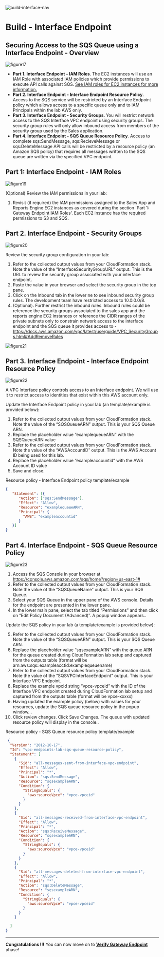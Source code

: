 ![build-interface-nav](./images/us-east-1/build-interface-nav.png) 

# Build - Interface Endpoint

## Securing Access to the SQS Queue using a Interface Endpoint - Overview

![figure17](./images/us-east-1/figure18.png)  

* **Part 1. Interface Endpoint - IAM Roles**.  The EC2 instances will use an IAM Role with associated IAM policies which provide permissions to execute API calls against SQS.  [See IAM roles for EC2 instances for more information.](https://aws.amazon.com/blogs/aws/iam-roles-for-ec2-instances-simplified-secure-access-to-aws-service-apis-from-ec2/)
* **Part 2. Interface Endpoint - Interface Endpoint Resource Policy**.  Access to the SQS service will be restricted by an Interface Endpoint policy which allows access to a specific queue only and to IAM Principals within the lab AWS only.      
* **Part 3. Interface Endpoint - Security Groups**.  You will restrict network access to the SQS Interface VPC endpoint using security groups.  The security group rules will only allow inbound access from members of the security group used by the Sales application. 
* **Part 4. Interface Endpoint - SQS Queue Resource Policy**. Access to complete sqs:SendMessage, sqs:RecieveMessage or sqs:DeleteMessage API calls will be restricted by a resource policy (an Amazon SQS policy) that requires all messages written to the SQS queue are written via the specified VPC endpoint.

## Part 1: Interface Endpoint - IAM Roles

![figure19](./images/us-east-1/figure19.png)  

(Optional) Review the IAM permissions in your lab:

1.  Revisit (if required) the IAM permissions assigned to the Sales App and Reports Engine EC2 instances as covered during the section 'Part 1: Gateway Endpoint IAM Roles'.  Each EC2 instance has the required permissions to S3 and SQS.

## Part 2. Interface Endpoint - Security Groups

![figure20](./images/us-east-1/figure20.png)  

Review the security group configuration in your lab:

1.	Refer to the collected output values from your CloudFormation stack.  Note the value of the “InterfaceSecurityGroupURL” output.  This is the URL to review the security group associated with your interface endpoint.
2.	Paste the value in your browser and select the security group in the top pane.
3.	Click on the Inbound tab in the lower ne to see inbound security group rules.  The development team have restricted access to 10.0.0.0/8.
4.	(Optional).  Further restrict the inbound rules.  Inbound rules could be reference the security groups associated to the sales app and the reports engine EC2 instances or reference the CIDR ranges of the private subnets only to constrain network access to the interface endpoint and the SQS queue it provides access to - https://docs.aws.amazon.com/vpc/latest/userguide/VPC_SecurityGroups.html#AddRemoveRules

![figure21](./images/us-east-1/figure21.png)  

## Part 3. Interface Endpoint - Interface Endpoint Resource Policy 

![figure22](./images/us-east-1/figure22.png)  

A VPC Interface policy controls access to an Interface endpoint.  We will use it to restrict access to identities that exist within this AWS account only.

Update the Interface Endpoint policy in your lab (an template/example is provided below):

1. Refer to the collected output values from your CloudFormation stack.  Note the value of the “SQSQueueARN” output.  This is your SQS Queue ARN.
2. Replace the placeholder value “examplequeueARN” with the SQSQueueARN value
3. Refer to the collected output values from your CloudFormation stack.  Note the value of the “AWSAccountID” output.  This is the AWS Account ID being used for this lab.
4. Replace the placeholder value “exampleaccountid” with the AWS Account ID value
5. Save and close.

Resource policy - Interface Endpoint policy template/example     

``` json
{
   "Statement": [{
      "Action": ["sqs:SendMessage"],
      "Effect": "Allow",
      "Resource": "examplequeueARN",
      "Principal": {
        "AWS": "exampleaccountid"
      }
   }]
}	
``` 

## Part 4. Interface Endpoint - SQS Queue Resource Policy  

![figure23](./images/us-east-1/figure23.png) 

1.	Access the SQS Console in your browser at https://console.aws.amazon.com/sqs/home?region=us-east-1#
2.	Refer to the collected output values from your CloudFormation stack.  Note the value of the “SQSQueueName” output.  This is your SQS Queue.
3.	Select your SQS Queue in the upper pane of the AWS console.  Details for the endpoint are presented in the lower pane.  
4.	In the lower main pane, select the tab titled “Permissions” and then click on “Edit Policy Document (Advanced)”.  A popup window appears..

Update the SQS policy in your lab (a template/example is provided below):

5.  Refer to the collected output values from your CloudFormation stack.  Note the value of the “SQSQueueARN” output.  This is your SQS Queue ARN.
6.  Replace the placeholder value “sqsexampleARN” with the queue ARN for the queue created during CloudFormation lab setup and captured from the outputs table (format will be arn:aws:sqs:<region>:exampleacctid:examplequeuename)
7.  Refer to the collected output values from your CloudFormation stack.  Note the value of the “SQSVPCInterfaceEndpoint” output.  This is your Interface VPC Endpoint.
8.  Replace the example vpcid string “vpce-vpceid” with the ID of the Interface VPC endpoint created during CloudFormation lab setup and captured from the outputs table (format will be vpce-xxxxx)
9.  Having updated the example policy (below) with values for your resources, update the SQS queue resource policy in the popup window...   
10. Click review changes.  Click Save Changes. The queue with updated resource policy will display in the console..

Resource policy - SQS Queue resource policy template/example    

``` json
 {
  "Version": "2012-10-17",
  "Id": "vpc-endpoints-lab-sqs-queue-resource-policy",
  "Statement": [
    {
      "Sid": "all-messages-sent-from-interface-vpc-endpoint",
      "Effect": "Allow",
      "Principal": "*",
      "Action": "sqs:SendMessage",
      "Resource": "sqsexampleARN",
      "Condition": {
        "StringEquals": {
          "aws:sourceVpce": "vpce-vpceid"
        }
      }
    },
    {
      "Sid": "all-messages-received-from-interface-vpc-endpoint",
      "Effect": "Allow",
      "Principal": "*",
      "Action": "sqs:ReceiveMessage",
      "Resource": "sqsexampleARN",
      "Condition": {
        "StringEquals": {
          "aws:sourceVpce": "vpce-vpceid"
        }
      }
    },
    {
      "Sid": "all-messages-deleted-from-interface-vpc-endpoint",
      "Effect": "Allow",
      "Principal": "*",
      "Action": "sqs:DeleteMessage",
      "Resource": "sqsexampleARN",
      "Condition": {
        "StringEquals": {
          "aws:sourceVpce": "vpce-vpceid"
        }
      }
    }

  ]
} 
```

---

**Congratulations !!!**  You can now move on to [**Verify Gateway Endpoint**](./verify-gateway.md) phase!